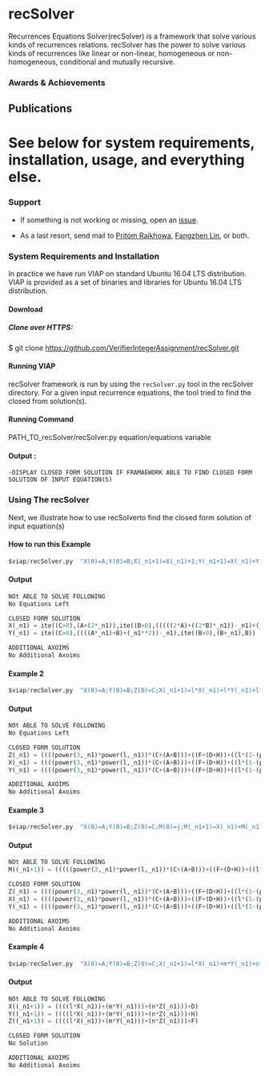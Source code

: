 # recSolver

Recurrences Equations Solver(recSolver) is a framework that solve various kinds of recurrences relations. recSolver has the power to solve various kinds of recurrences like linear or non-linear, homogeneous or non-homogeneous, conditional and mutually recursive.


### Awards & Achievements

## Publications


# See below for system requirements, installation, usage, and everything else.

### Support

* If something is not working or missing, open an [issue](https://github.com/VerifierIntegerAssignment/VerifierIntegerAssignment.github.io/issues).

* As a last resort, send mail to 
  [Pritom Rajkhowa](mailto:pritom.rajkhowa@gmail.com), [Fangzhen Lin](mailto:flin@cs.ust.hk), or both.





### System Requirements and Installation

In practice we have run VIAP on standard Ubuntu 16.04 LTS distribution. VIAP is provided as a set of binaries and libraries for
Ubuntu 16.04 LTS distribution. 

#### Download 


##### Clone over HTTPS:

 $ git clone https://github.com/VerifierIntegerAssignment/recSolver.git
 
 #### Running VIAP


recSolver framework is run by using the `recSolver.py` tool in the recSolver directory.
For a given input recurrence equations, the tool tried to find the closed from solution(s). 

#### Running Command

PATH_TO_recSolver/recSolver.py equation/equations variable



#### Output :
```
-DISPLAY CLOSED FORM SOLUTION IF FRAMAEWORK ABLE TO FIND CLOSED FORM SOLUTION OF INPUT EQUATION(S)
```

### Using The recSolver

Next, we illustrate how to use recSolverto find the closed form solution of input equation(s)

#### How to run this Example 
```python
$viap/recSolver.py  "X(0)=A;Y(0)=B;X(_n1+1)=X(_n1)+1;Y(_n1+1)=X(_n1)+Y(_n1)"  "_n1"
```

#### Output 

```python
NOt ABLE TO SOLVE FOLLOWING
No Equations Left

CLOSED FORM SOLUTION
X(_n1) = ite((C>0),(A+(2*_n1)),ite((B>0),(((((2*A)+((2*B)*_n1))-_n1)+(_n1**2))/2),A))
Y(_n1) = ite((C>0),((((A*_n1)+B)+(_n1**2))-_n1),ite((B>0),(B+_n1),B))

ADDITIONAL AXOIMS
No Additional Axoims
```




#### Example 2 
```python
$viap/recSolver.py  "X(0)=A;Y(0)=B;Z(0)=C;X(_n1+1)=l*X(_n1)+l*Y(_n1)+l*Z(_n1)+D;Y(_n1+1)=l*X(_n1)+l*Y(_n1)+l*Z(_n1)+H;Z(_n1+1)=l*X(_n1)+l*Y(_n1)+l*Z(_n1)+F"  "_n1"
```

#### Output 

```python
NOt ABLE TO SOLVE FOLLOWING
No Equations Left

CLOSED FORM SOLUTION
Z(_n1) = ((((power(3,_n1)*power(l,_n1))*(C+(A+B)))+((F+(D+H))+((l*(1-(power(3,_n1)*power(l,_n1))))/(1-(3*l)))))+F)
X(_n1) = ((((power(3,_n1)*power(l,_n1))*(C+(A+B)))+((F+(D+H))+((l*(1-(power(3,_n1)*power(l,_n1))))/(1-(3*l)))))+D)
Y(_n1) = ((((power(3,_n1)*power(l,_n1))*(C+(A+B)))+((F+(D+H))+((l*(1-(power(3,_n1)*power(l,_n1))))/(1-(3*l)))))+H)

ADDITIONAL AXOIMS
No Additional Axoims
```

#### Example 3 

```python
$viap/recSolver.py  "X(0)=A;Y(0)=B;Z(0)=C;M(0)=j;M(_n1+1)=X(_n1)+M(_n1);X(_n1+1)=l*X(_n1)+l*Y(_n1)+l*Z(_n1)+D;Y(_n1+1)=l*X(_n1)+l*Y(_n1)+l*Z(_n1)+H;Z(_n1+1)=l*X(_n1)+l*Y(_n1)+l*Z(_n1)+F"  "_n1"
```

#### Output 

```python
NOt ABLE TO SOLVE FOLLOWING
M((_n1+1)) = (((((power(3,_n1)*power(l,_n1))*(C+(A+B)))+((F+(D+H))+((l*(1-(power(3,_n1)*power(l,_n1))))/(1-(3*l)))))+D)+M(_n1))

CLOSED FORM SOLUTION
Z(_n1) = ((((power(3,_n1)*power(l,_n1))*(C+(A+B)))+((F+(D+H))+((l*(1-(power(3,_n1)*power(l,_n1))))/(1-(3*l)))))+F)
X(_n1) = ((((power(3,_n1)*power(l,_n1))*(C+(A+B)))+((F+(D+H))+((l*(1-(power(3,_n1)*power(l,_n1))))/(1-(3*l)))))+D)
Y(_n1) = ((((power(3,_n1)*power(l,_n1))*(C+(A+B)))+((F+(D+H))+((l*(1-(power(3,_n1)*power(l,_n1))))/(1-(3*l)))))+H)

ADDITIONAL AXOIMS
No Additional Axoims

```
#### Example 4 

```python
$viap/recSolver.py  "X(0)=A;Y(0)=B;Z(0)=C;X(_n1+1)=l*X(_n1)+m*Y(_n1)+n*Z(_n1)+D;Y(_n1+1)=l*X(_n1)+m*Y(_n1)+n*Z(_n1)+H;Z(_n1+1)=l*X(_n1)+m*Y(_n1)+n*Z(_n1)+F"  "_n1"
```

#### Output 

```python
NOt ABLE TO SOLVE FOLLOWING
X((_n1+1)) = ((((l*X(_n1))+(m*Y(_n1)))+(n*Z(_n1)))+D)
Y((_n1+1)) = ((((l*X(_n1))+(m*Y(_n1)))+(n*Z(_n1)))+H)
Z((_n1+1)) = ((((l*X(_n1))+(m*Y(_n1)))+(n*Z(_n1)))+F)

CLOSED FORM SOLUTION
No Solution

ADDITIONAL AXOIMS
No Additional Axoims


```


